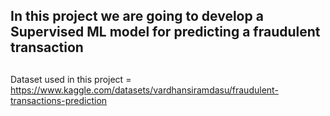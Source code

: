 ## In this project we are going to develop a Supervised ML model for predicting a fraudulent transaction 
## 
Dataset used in this project = https://www.kaggle.com/datasets/vardhansiramdasu/fraudulent-transactions-prediction
